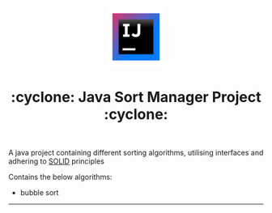 <p align="center">
    <img alt="IntellJ IDEA CE Icon" src="img/idea_1024x1024x32.png" width="120" />
</p>
<h1 align="center">:cyclone: Java Sort Manager Project :cyclone:</h1>

<br>

A java project containing different sorting algorithms, utilising interfaces and adhering to [SOLID][solid] principles

Contains the below algorithms:
- bubble sort  


---

[solid]: https://itnext.io/solid-principles-explanation-and-examples-715b975dcad4